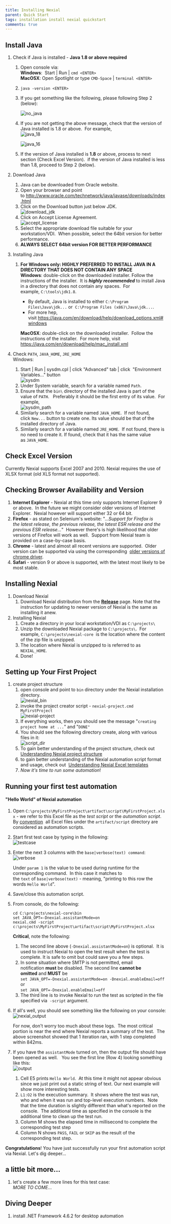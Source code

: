 ```yaml
---
title: Installing Nexial
parent: Quick Start
tags: installation install nexial quickstart
comments: true
---
```



## Install Java
1.  Check if Java is installed - **Java 1.8 or above required**
	   1.  Open console via:  
        **Windows**:  Start | Run | `cmd <ENTER>`  
        **MacOSX**: Open Spotlight or type `CMD-Space` | `terminal <ENTER>`
    1.  `java -version <ENTER>`
    1.  If you get something like the following, please following Step 2 (below):
    
        ![no_java](image/InstallingNexial_01.png)
    1.  If you are not getting the above message, check that the version of Java installed is 1.8 
        or above.  For example,  
        ![java_18](image/InstallingNexial_02.png)
        
        ![java_16](image/InstallingNexial_02a.png)
    1.  If the version of Java installed is **1.8** or above, process to next section (Check 
        Excel Version).  if the version of Java installed is less than 1.8, proceed to Step 2 
        (below).

1.  Download Java  
    1.  Java can be downloaded from Oracle website.
    1.  Open your browser and point to <a href="http://www.oracle.com/technetwork/java/javase/downloads/index.html" class="external-link" target="_nexial_external">http://www.oracle.com/technetwork/java/javase/downloads/index.html</a>
    1.  Click on the Download button just below JDK.  
        ![download_jdk](image/InstallingNexial_03.png)
    1.  Click on Accept License Agreement.  
        ![accept_license](image/InstallingNexial_04.png)
    1.  Select the appropriate download file suitable for your workstation/VDI.  When possible, 
        select the 64bit version for better performance.
    1.  **ALWAYS SELECT 64bit version FOR BETTER PERFORMANCE**

1.  Installing Java
    1.  **For Windows only: HIGHLY PREFERRED TO INSTALL JAVA IN A DIRECTORY THAT DOES NOT CONTAIN 
        ANY SPACE**  
        **Windows**: double-click on the downloaded installer. Follow the instructions of the 
        installer.  It is _**highly recommended**_ to install Java in a directory that does not 
        contain any spaces.  For example, `C:\tools\jdk1.8`.  
        
        - By default, Java is installed to either `C:\Program Files\Java\jdk...` or 
          `C:\Program Files (x86)\Java\jdk...`.   
        - For more hep, visit <a href="https://java.com/en/download/help/download_options.xml#windows" class="external-link" target="_nexial_external">https://java.com/en/download/help/download_options.xml#windows</a>
        
        **MacOSX**: double-click on the downloaded installer.  Follow the instructions of the 
        installer.  For more help, visit 
        <a href="https://java.com/en/download/help/mac_install.xml" class="external-link" target="_nexial_external">https://java.com/en/download/help/mac_install.xml</a>

1.  Check `PATH`, `JAVA_HOME`, `JRE_HOME`  
    Windows: 
    1.  Start | Run | sysdm.cpl <ENTER> | click "Advanced" tab | click  
        "Environment Variables..." button  
        ![sysdm](image/InstallingNexial_05.png) 
    1.  Under System variable, search for a variable named `Path`.
    1.  Ensure that the `bin\` directory of the installed Java is part of the value of `PATH`.  
        Preferably it should be the first entry of its value.  For example,  
        ![sysdm_path](image/InstallingNexial_06.png) 
    1.  Similarly search for a variable named `JAVA_HOME`.  If not found, click `New...` button to 
        create one.  Its value should be that of the installed directory of Java.
    1.  Similarly search for a variable named `JRE_HOME`.  If not found, there is no need to 
        create it. If found, check that it has the same value as `JAVA_HOME`.


## Check Excel Version
Currently Nexial supports Excel 2007 and 2010. Nexial requires the use of XLSX format (old XLS 
format not supported).


## Checking Browser Availability and Version
1.  **Internet Explorer** \- Nexial at this time only supports Internet Explorer 9 or above.  In 
				the future we might consider older versions of Internet Explorer.  Nexial however will support 
				either 32 or 64 bit.
1.  **Firefox** \- as stated on Selenium's website: "..._Support for Firefox is the latest release, 
				the previous release, the latest ESR release and the previous ESR release..._"  However there's 
				is high likelihood that older versions of Firefox will work as well.  Support from Nexial team 
				is provided on a case-by-case basis.
1.  **Chrome** \- latest and almost all recent versions are supported.  Older version can be 
				supported via using the corresponding 
				<a href="https://sites.google.com/a/chromium.org/chromedriver/downloads" class="external-link" target="_nexial_external">older versions of chrome driver</a>.
1.  **Safari** \- version 9 or above is supported, with the latest most likely to be most stable.


## Installing Nexial
1.  Download Nexial
    1.  Download Nexial distribution from the <a href="https://github.com/nexiality/nexial-core/releases" class="external-link" target="_nexial_external"><b>Release</b></a> page. 
        Note that the instruction for updating to newer version of Nexial is the same as installing it anew.
2.  Installing Nexial
    1.  Create a directory in your local workstation/VDI as `C:\projects\`
    1.  Unzip the downloaded Nexial package to `C:\projects\`.  For example, `C:\projects\nexial-core` 
        is the location where the content of the zip file is unzipped.
    1.  The location where Nexial is unzipped to is referred to as `NEXIAL_HOME`.
    1.  Done!


## Setting up Your First Project
1.  create project structure
    1.  open console and point to `bin` directory under the Nexial installation directory.  
        ![nexial_bin](image/InstallingNexial_07.png) 
    1.  invoke the project creator script - `nexial-project.cmd MyFirstProject`  
        ![nexial-project](image/InstallingNexial_08.png)
    1.  If everything works, then you should see the message "`creating project home at ...`" and "`DONE"`
    1.  You should see the following directory create, along with various files in it:  
        ![script_dir](image/InstallingNexial_09.png)
    1.  To gain better understanding of the project structure, check out 
        [Understanding Nexial project structure](UnderstandingProjectStructure)
    1.  to gain better understanding of the Nexial automation script format and usage, check out 
        [Understanding Nexial Excel templates](UnderstandingExcelTemplates)
    1.  _Now it's time to run some automation_!


## Running your first test automation
#### "Hello World" of Nexial automation
1.  Open `C:\projects\MyFirstProject\artifact\script\MyFirstProject.xlsx` \- we refer to this Excel 
				file as the _test script_ or the _automation script_. By [convention](UnderstandingProjectStructure) 
				all Excel files under the `artifact/script` directory are considered as automation scripts.

1.  Start first test case by typing in the following:  
    ![testcase](image/InstallingNexial_10.png)

1.  Enter the next 3 columns with the `base|verbose(text) command`:  
    ![verbose](image/InstallingNexial_11.png)
    
    Under `param 1` is the value to be used during runtime for the corresponding command.  In this 
    case it matches to the `text` of `base|verbose(text)` \- meaning, "printing to this row the 
    words `Hello World`".

1.  Save/close this automation script.

1.  From console, do the following:    
    ```batch
    cd C:\projects\nexial-core\bin   
    set JAVA_OPT=-Dnexial.assistantMode=on   
    nexial.cmd -script c:\projects\MyFirstProject\artifact\script\MyFirstProject.xlsx
    ```

    **Critical**, note the following:
    1.  The second line above (`-Dnexial.assistantMode=on`) is optional.  It is used to instruct 
        Nexial to open the test result when the test is complete. It is safe to omit but could save 
        you a few steps.
    1.  In some situation where SMTP is not permitted, email notification **must** be disabled.
        The second line **cannot be omitted** and **MUST** be  
        `set JAVA_OPT=-Dnexial.assistantMode=on -Dnexial.enableEmail=off`  
        or  
        `set JAVA_OPT=-Dnexial.enableEmail=off` 
    1.  The third line is to invoke Nexial to run the test as scripted in the file specified via 
        `-script` argument.

1.  If all's well, you should see something like the following on your console:  
    ![nexial_output](image/InstallingNexial_12.png) 
    
    For now, don't worry too much about these logs.  The most critical portion is near the end 
    where Nexial reports a summary of the test.  The above screenshot showed that 1 iteration ran, 
    with 1 step completed within 842ms.

1.  If you have the `assistantMode` turned on, then the output file should have been opened as well.  
				You see the first line (Row 4) looking something like this:  
    ![output](image/InstallingNexial_13.png)
    
    1.  Cell E5 prints `Hello World`.  At this time it might not appear obvious since we just print 
        out a static string of text. Our next example will show more interesting tests.
    1.  `L1:O2` is the execution summary.  It shows where the test was run, who and when it was run 
        and top-level execution numbers.  Note that the time duration is slightly different than 
        what's reported on the console.  The additional time as specified in the console is the 
        additional time to clean up the test run.
    1.  Column M shows the elapsed time in millisecond to complete the corresponding test step
    1.  Column N shows `PASS`, `FAIL` or `SKIP` as the result of the corresponding test step. 

**Congratulations**! You have just successfully run your first automation script via Nexial. Let's 
dig deeper...

## a little bit more...
1.  let's create a few more lines for this test case:  
    _MORE TO COME..._


## Diving Deeper
1. install .NET Framework 4.6.2 for desktop automation

